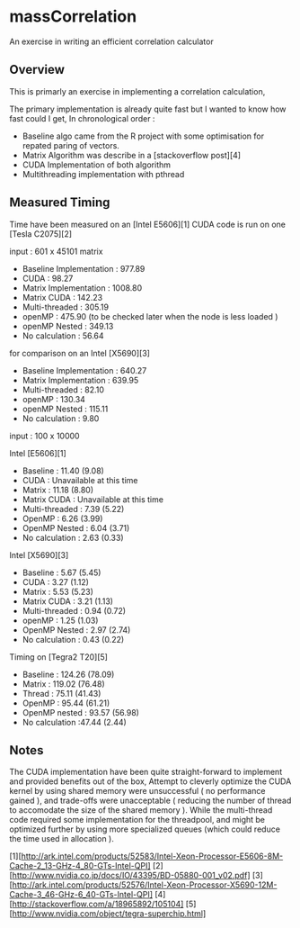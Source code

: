 # massCorrelation
An exercise in writing an efficient correlation calculator

## Overview

This is primarly an exercise in implementing a correlation calculation,

The primary implementation is already quite fast but I wanted to know how fast could I get,
In chronological order :
- Baseline algo came from the R project with some optimisation for repated paring of vectors.
- Matrix Algorithm was describe in a [stackoverflow post][4] 
- CUDA Implementation of both algorithm
- Multithreading implementation with pthread


## Measured Timing

Time have been measured on an [Intel E5606][1]
CUDA code is run on one [Tesla C2075][2] 

input : 601 x 45101 matrix 

- Baseline Implementation : 977.89
- CUDA : 98.27
- Matrix Implementation : 1008.80
- Matrix CUDA : 142.23
- Multi-threaded : 305.19
- openMP : 475.90 (to be checked later when the node is less loaded )
- openMP Nested : 349.13
- No calculation : 56.64

for comparison on an Intel [X5690][3]

- Baseline Implementation : 640.27
- Matrix Implementation : 639.95
- Multi-threaded : 82.10
- openMP : 130.34
- openMP Nested : 115.11
- No calculation : 9.80

input : 100 x 10000

Intel [E5606][1] 
- Baseline : 11.40 (9.08)
- CUDA : Unavailable at this time
- Matrix : 11.18 (8.80)
- Matrix CUDA : Unavailable at this time
- Multi-threaded : 7.39 (5.22)
- OpenMP : 6.26 (3.99)
- OpenMP Nested : 6.04  (3.71)
- No calculation : 2.63 (0.33)

Intel [X5690][3]
- Baseline : 5.67 (5.45)
- CUDA : 3.27 (1.12)
- Matrix : 5.53 (5.23)
- Matrix CUDA : 3.21 (1.13)
- Multi-threaded : 0.94 (0.72)
- openMP : 1.25 (1.03)
- OpenMP Nested : 2.97 (2.74)
- No calculation : 0.43 (0.22)

Timing on [Tegra2 T20][5]
- Baseline : 124.26 (78.09)
- Matrix : 119.02 (76.48)
- Thread : 75.11 (41.43)
- OpenMP : 95.44 (61.21)
- OpenMP nested : 93.57 (56.98)
- No calculation :47.44 (2.44)

## Notes

The CUDA implementation have been quite straight-forward to implement and provided benefits out of the box, Attempt to cleverly optimize the CUDA kernel by using shared memory were unsuccessful ( no performance gained ), and trade-offs were unacceptable ( reducing the number of thread to accomodate the size of the shared memory ).
While the multi-thread code required some implementation for the threadpool, and might be optimized further by using more specialized queues (which could reduce the time used in allocation ).

[1][http://ark.intel.com/products/52583/Intel-Xeon-Processor-E5606-8M-Cache-2_13-GHz-4_80-GTs-Intel-QPI]
[2][http://www.nvidia.co.jp/docs/IO/43395/BD-05880-001_v02.pdf]
[3][http://ark.intel.com/products/52576/Intel-Xeon-Processor-X5690-12M-Cache-3_46-GHz-6_40-GTs-Intel-QPI]
[4][http://stackoverflow.com/a/18965892/105104]
[5][http://www.nvidia.com/object/tegra-superchip.html]
